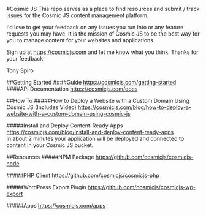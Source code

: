 #Cosmic JS
This repo serves as a place to find resources and submit / track issues for the Cosmic JS content management platform.

I'd love to get your feedback on any issues you run into or any feature requests you may have.  It is the mission of Cosmic JS to be the best way for you to manage content for your websites and applications.

Sign up at https://cosmicjs.com and let me know what you think.  Thanks for your feedback!

Tony Spiro

##Getting Started
####Guide
https://cosmicjs.com/getting-started
####API Documentation
https://cosmicjs.com/docs


##How To
#####How to Deploy a Website with a Custom Domain Using Cosmic JS (Includes Video)
https://cosmicjs.com/blog/how-to-deploy-a-website-with-a-custom-domain-using-cosmic-js

#####Install and Deploy Content-Ready Apps
https://cosmicjs.com/blog/install-and-deploy-content-ready-apps<br/>
In about 2 minutes your application will be deployed and connected to content in your Cosmic JS bucket.

##Resources
#####NPM Package
https://github.com/cosmicjs/cosmicjs-node

#####PHP Client
https://github.com/cosmicjs/cosmicjs-php

#####WordPress Export Plugin
https://github.com/cosmicjs/cosmicjs-wp-export

#####Apps
https://cosmicjs.com/apps
